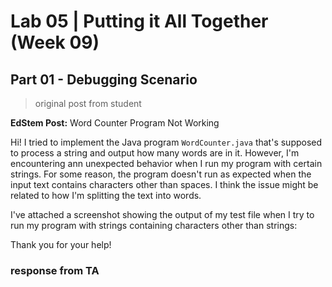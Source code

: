 # Lab 05 | Putting it All Together (Week 09)

## Part 01 - Debugging Scenario

> original post from student 

**EdStem Post:** Word Counter Program Not Working

Hi! I tried to implement the Java program ```WordCounter.java``` that's supposed to process a string and output how many words are in it. However, I'm encountering ann unexpected behavior when I run my program with certain strings. For some reason, the program doesn't run as expected when the input text contains characters other than spaces. I think the issue might be related to how I'm splitting the text into words.

I've attached a screenshot showing the output of my test file when I try to run my program with strings containing characters other than strings: 



Thank you for your help!

### response from TA
